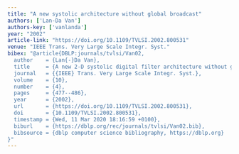 ```yaml
---
title: "A new systolic architecture without global broadcast"
authors: ['Lan-Da Van']
authors-key: ['vanlanda']
year: "2002"
article-link: "https://doi.org/10.1109/TVLSI.2002.800531"
venue: "IEEE Trans. Very Large Scale Integr. Syst."
bibex: "@article{DBLP:journals/tvlsi/Van02,
  author    = {Lan{-}Da Van},
  title     = {A new 2-D systolic digital filter architecture without global broadcast},
  journal   = {{IEEE} Trans. Very Large Scale Integr. Syst.},
  volume    = {10},
  number    = {4},
  pages     = {477--486},
  year      = {2002},
  url       = {https://doi.org/10.1109/TVLSI.2002.800531},
  doi       = {10.1109/TVLSI.2002.800531},
  timestamp = {Wed, 11 Mar 2020 18:16:59 +0100},
  biburl    = {https://dblp.org/rec/journals/tvlsi/Van02.bib},
  bibsource = {dblp computer science bibliography, https://dblp.org}
}"
---
```

